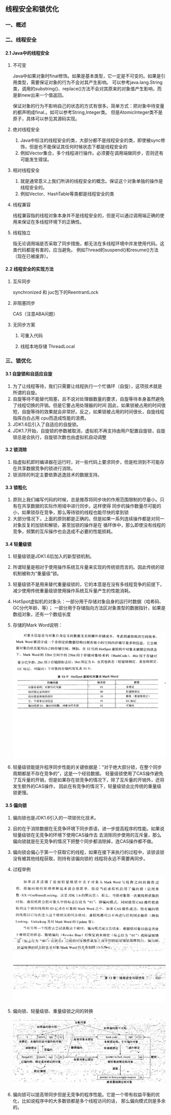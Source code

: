 ## 线程安全和锁优化
### 一、概述
### 二、线程安全
#### 2.1 Java中的线程安全
1. 不可变

   Java中如果对象时final修饰。如果是基本类型，它一定是不可变的。如果是引用类型，需要保证对象的行为不会对其产生影响。
   可以参考java.lang.String类，调用的substring()、replace()方法不会对其原来的对象值产生影响，而是新new出来一个值返回。

   保证对象的行为不影响自己的状态的方式有很多。简单方式：把对象中待变量的都声明成final.。如可以参考String,Integer类。
   但是AtomicInteger类不是原子，具体可以参见其源码实现。

2. 绝对线程安全

   1. Java中标注的线程安全的类，大部分都不是线程安全的类，即使被sync修饰，但是也不能保证其任何时候状态下都是线程安全的
   2. 例如Vector集合，多个线程进行操作。必须要在调用端做同步，否则还有可能发生错误。
3. 相对线程安全

   1. 就是通常意义上我们所讲的线程安全的概念。保证这个对象单独的操作是线程安全的。
   2. 例如Vector、HashTable等类都是线程安全的类

4. 线程兼容

   线程兼容指的线程对象本身并不是线程安全的，但是可以通过调用端正确的使用来保证在多线程环境下的正确性。
5. 线程独立

   指无论调用端是否采取了同步措施，都无法在多线程环境中并发使用代码。这类代码都是有害的，应当避免。
   例如Thread的suspend()和resume()方法（现在已被废弃）。
#### 2.2 线程安全的实现方法
1. 互斥同步

   synchronized 和 juc包下的ReentrantLock

2. 非阻塞同步

   CAS（注意ABA问题）
3. 无同步方案

   1. 可重入代码

   2. 线程本地存储
      ThreadLocal
### 三、锁优化
####  3.1 自旋锁和自适应自旋
1. 为了让线程等待，我们只需要让线程执行一个忙循环（自旋），这项技术就是所谓的自旋。
2. 自旋等待不能替代阻塞，且不说对处理器数量的要求，自旋等待本身虽然避免了线程切换的开销。但是它要占用处理器的时间
   因此，如果锁被占用的时间很短，自旋等待的效果就会非常好。反之，如果锁被占用的时间很长，自旋线程指挥白白占用
   cpu而造成性能的浪费。
3. JDK1.6后引入了自适应的自旋锁。
4. JDK1.7开始，自旋锁的参数被取消，虚拟机不再支持由用户配置自旋锁，自旋锁总是会执行，自旋锁次数也由虚拟机自动调整
####  3.2 锁消除
1. 指虚拟机即时编译器在运行时，对一些代码上要求同步，但是检测到不可能存在共享数据竞争的锁进行消除。
2. 锁消除的判定主要依靠逃逸技术的数据支持。
####  3.3 锁粗化
1. 原则上我们编写代码的时候，总是推荐将同步块的作用范围限制的尽量小。只有在共享数据的实际作用域中进行同步。这样使得
   同步的操作数量尽可能的小，如果锁存在竞争，那么等待锁的线程也能尽快的拿到锁
2. 大部分情况下，上面的原则都是正确的。但是如果一系列连续操作都是对同一对象反复的加锁和解锁，甚至加锁的操作是在
   循环体中，那么即使没有线程的竞争，频繁的互斥操作也会造成不必要的性能损耗。
####  3.4 轻量级锁
1. 轻量级锁是JDK1.6后加入的新型锁机制。
2. 所谓轻量是相对于使用操作系统互斥量来实现的传统锁而言的。因此传统的锁机制被称为“重量级”锁。
3. 轻量级锁不是用来替代重量级锁的，它的本意是在没有多线程竞争的前提下，减少使用传统重量级锁使用操作系统互斥量产生的性能消耗。
4. HotSpot虚拟机的对象头：一部分用于存储对象自身的运行时数据（哈希码、GC分代年龄、等）；
   一部分用于存储指向方法区对象类型的数据指针，如果是数组对象，还有一个数组长度
5. 存储的Mark Word说明：

   ![](./asserts/001.png)
6. 轻量级锁能提升程序同步性能的关键依据是：“对于绝大部分锁，在整个同步周期都是不存在竞争的”，这是一个经验数据。
   轻量级锁使用了CAS操作避免了互斥量的开销，但是如果存在锁竞争的情况下，除了互斥量的开销外，还将发生额外的CAS操作，
   因此在有竞争的情况下，轻量级锁会比传统的重量级锁更慢。
####  3.5 偏向锁
1. 偏向锁也是JDK1.6引入的一项锁优化技术。
2. 目的在于消除数据在无竞争环境下同步原语，进一步提高程序的性能。如果说轻量级锁在无竞争的环境下使用CAS操作去
   去消除同步使用的互斥量，那么偏向锁就是在无竞争的情况下把整个同步都消除掉，连CAS操作都不做。
3. 偏向锁会偏心于第一个获取它的线程，如果在接下来执行的过程中，该锁该锁没有被其他线程获取，则持有该偏向锁的
   线程将永远不需要再同步。
4. 过程举例

   ![](./asserts/002.png)
5. 偏向锁、轻量级锁、重量级锁之间的转换

   ![](./asserts/003.png)
6. 偏向锁可以提高带同步但是无竞争的程序性能。它是一个带有权益平衡的优化，比如说程序中的大多数锁都是多个线程访问的话，
   那么偏向模式则是多余的。

























